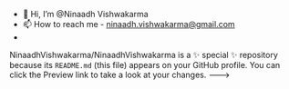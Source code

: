 - 👋 Hi, I’m @Ninaadh Vishwakarma
- 📫 How to reach me - ninaadh.vishwakarma@gmail.com
- 
NinaadhVishwakarma/NinaadhVishwakarma is a ✨ special ✨ repository because its `README.md` (this file) appears on your GitHub profile.
You can click the Preview link to take a look at your changes.
--->
